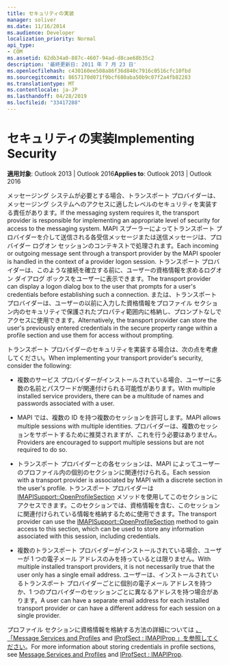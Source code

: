 ```yaml
---
title: セキュリティの実装
manager: soliver
ms.date: 11/16/2014
ms.audience: Developer
localization_priority: Normal
api_type:
- COM
ms.assetid: 62db34a0-887c-4607-94ad-d8cae68b35c2
description: '最終更新日: 2011 年 7 月 23 日'
ms.openlocfilehash: c430160ee508a86f36d840c7916c0516cfc10fbd
ms.sourcegitcommit: 8657170d071f9bcf680aba50b9c07f2a4fb82283
ms.translationtype: MT
ms.contentlocale: ja-JP
ms.lasthandoff: 04/28/2019
ms.locfileid: "33417288"
---
```

# <a name="implementing-security"></a><span data-ttu-id="56c99-103">セキュリティの実装</span><span class="sxs-lookup"><span data-stu-id="56c99-103">Implementing Security</span></span>

  
  
<span data-ttu-id="56c99-104">**適用対象**: Outlook 2013 | Outlook 2016</span><span class="sxs-lookup"><span data-stu-id="56c99-104">**Applies to**: Outlook 2013 | Outlook 2016</span></span> 
  
<span data-ttu-id="56c99-105">メッセージング システムが必要とする場合、トランスポート プロバイダーは、メッセージング システムへのアクセスに適したレベルのセキュリティを実装する責任があります。</span><span class="sxs-lookup"><span data-stu-id="56c99-105">If the messaging system requires it, the transport provider is responsible for implementing an appropriate level of security for access to the messaging system.</span></span> <span data-ttu-id="56c99-106">MAPI スプーラーによってトランスポート プロバイダーを介して送信される各受信メッセージまたは送信メッセージは、プロバイダー ログオン セッションのコンテキストで処理されます。</span><span class="sxs-lookup"><span data-stu-id="56c99-106">Each incoming or outgoing message sent through a transport provider by the MAPI spooler is handled in the context of a provider logon session.</span></span> <span data-ttu-id="56c99-107">トランスポート プロバイダーは、このような接続を確立する前に、ユーザーの資格情報を求めるログオン ダイアログ ボックスをユーザーに表示できます。</span><span class="sxs-lookup"><span data-stu-id="56c99-107">The transport provider can display a logon dialog box to the user that prompts for a user's credentials before establishing such a connection.</span></span> <span data-ttu-id="56c99-108">または、トランスポート プロバイダーは、ユーザーの以前に入力した資格情報をプロファイル セクション内のセキュリティで保護されたプロパティ範囲内に格納し、プロンプトなしでアクセスに使用できます。</span><span class="sxs-lookup"><span data-stu-id="56c99-108">Alternatively, the transport provider can store the user's previously entered credentials in the secure property range within a profile section and use them for access without prompting.</span></span>
  
<span data-ttu-id="56c99-109">トランスポート プロバイダーのセキュリティを実装する場合は、次の点を考慮してください。</span><span class="sxs-lookup"><span data-stu-id="56c99-109">When implementing your transport provider's security, consider the following:</span></span>
  
- <span data-ttu-id="56c99-110">複数のサービス プロバイダーがインストールされている場合、ユーザーに多数の名前とパスワードが関連付けられる可能性があります。</span><span class="sxs-lookup"><span data-stu-id="56c99-110">With multiple installed service providers, there can be a multitude of names and passwords associated with a user.</span></span>
    
- <span data-ttu-id="56c99-111">MAPI では、複数の ID を持つ複数のセッションを許可します。</span><span class="sxs-lookup"><span data-stu-id="56c99-111">MAPI allows multiple sessions with multiple identities.</span></span> <span data-ttu-id="56c99-112">プロバイダーは、複数のセッションをサポートするために推奨されますが、これを行う必要はありません。</span><span class="sxs-lookup"><span data-stu-id="56c99-112">Providers are encouraged to support multiple sessions but are not required to do so.</span></span>
    
- <span data-ttu-id="56c99-113">トランスポート プロバイダーとの各セッションは、MAPI によってユーザーのプロファイル内の個別のセクションに関連付けられる。</span><span class="sxs-lookup"><span data-stu-id="56c99-113">Each session with a transport provider is associated by MAPI with a discrete section in the user's profile.</span></span> <span data-ttu-id="56c99-114">トランスポート プロバイダーは [IMAPISupport::OpenProfileSection](imapisupport-openprofilesection.md) メソッドを使用してこのセクションにアクセスできます。このセクションでは、資格情報を含む、このセッションに関連付けられている情報を格納するために使用できます。</span><span class="sxs-lookup"><span data-stu-id="56c99-114">The transport provider can use the [IMAPISupport::OpenProfileSection](imapisupport-openprofilesection.md) method to gain access to this section, which can be used to store any information associated with this session, including credentials.</span></span> 
    
- <span data-ttu-id="56c99-115">複数のトランスポート プロバイダーがインストールされている場合、ユーザーが 1 つの電子メール アドレスのみを持っているとは限りません。</span><span class="sxs-lookup"><span data-stu-id="56c99-115">With multiple installed transport providers, it is not necessarily true that the user only has a single email address.</span></span> <span data-ttu-id="56c99-116">ユーザーは、インストールされているトランスポート プロバイダーごとに個別の電子メール アドレスを持つか、1 つのプロバイダーのセッションごとに異なるアドレスを持つ場合があります。</span><span class="sxs-lookup"><span data-stu-id="56c99-116">A user can have a separate email address for each installed transport provider or can have a different address for each session on a single provider.</span></span>
    
<span data-ttu-id="56c99-117">プロファイル セクションに資格情報を格納する方法の詳細については [、「Message Services and Profiles](message-services-and-profiles.md) and [IProfSect : IMAPIProp 」を参照してください](iprofsectimapiprop.md)。</span><span class="sxs-lookup"><span data-stu-id="56c99-117">For more information about storing credentials in profile sections, see [Message Services and Profiles](message-services-and-profiles.md) and [IProfSect : IMAPIProp](iprofsectimapiprop.md).</span></span>
  

